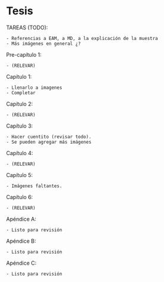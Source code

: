 # Tesis

TAREAS (TODO):

	- Referencias a EAM, a MD, a la explicación de la muestra
	- Más imágenes en general ¿?

Pre-capítulo 1:

	- (RELEVAR)

Capítulo 1:

	- Llenarlo a imagenes
	- Completar

Capítulo 2:

	- (RELEVAR)

Capítulo 3:

	- Hacer cuentito (revisar todo).
	- Se pueden agregar más imágenes

Capítulo 4:

	- (RELEVAR)

Capítulo 5:

	- Imágenes faltantes.

Capítulo 6:

	- (RELEVAR)

Apéndice A:

	- Listo para revisión

Apéndice B:

	- Listo para revisión

Apéndice C:

	- Listo para revisión

